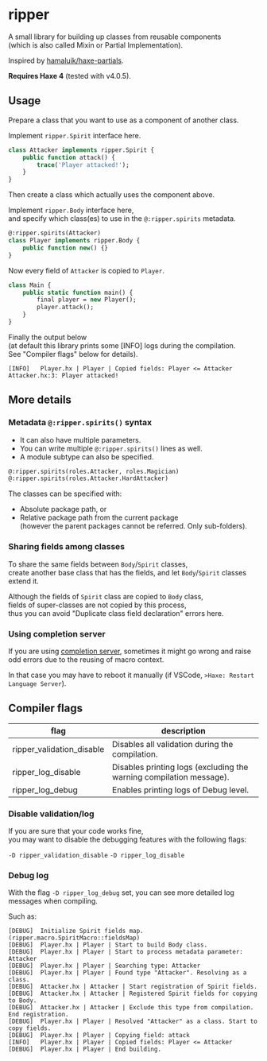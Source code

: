 # ripper

A small library for building up classes from reusable components  
(which is also called Mixin or Partial Implementation).

Inspired by [hamaluik/haxe-partials](https://github.com/hamaluik/haxe-partials).

**Requires Haxe 4** (tested with v4.0.5).


## Usage

Prepare a class that you want to use as a component of another class.

Implement `ripper.Spirit` interface here.

```haxe
class Attacker implements ripper.Spirit {
	public function attack() {
		trace('Player attacked!');
	}
}
```

Then create a class which actually uses the component above.

Implement `ripper.Body` interface here,  
and specify which class(es) to use in the `@:ripper.spirits` metadata.

```haxe
@:ripper.spirits(Attacker)
class Player implements ripper.Body {
	public function new() {}
}
```

Now every field of `Attacker` is copied to `Player`.

```haxe
class Main {
	public static function main() {
		final player = new Player();
		player.attack();
	}
}
```

Finally the output below  
(at default this library prints some [INFO] logs during the compilation.  
 See "Compiler flags" below for details).

```
[INFO]   Player.hx | Player | Copied fields: Player <= Attacker
Attacker.hx:3: Player attacked!
```

## More details

### Metadata `@:ripper.spirits()` syntax

- It can also have multiple parameters.
- You can write multiple `@:ripper.spirits()` lines as well.
- A module subtype can also be specified.

```haxe
@:ripper.spirits(roles.Attacker, roles.Magician)
@:ripper.spirits(roles.Attacker.HardAttacker)
```

The classes can be specified with:
- Absolute package path, or
- Relative package path from the current package  
(however the parent packages cannot be referred. Only sub-folders).

### Sharing fields among classes

To share the same fields between `Body`/`Spirit` classes,  
create another base class that has the fields, and let `Body`/`Spirit` classes extend it.

Although the fields of `Spirit` class are copied to `Body` class,  
fields of super-classes are not copied by this process,  
thus you can avoid "Duplicate class field declaration" errors here.

### Using completion server

If you are using [completion server](https://haxe.org/manual/cr-completion-server.html),
sometimes it might go wrong and raise odd errors due to the reusing of macro context.

In that case you may have to reboot it manually (if VSCode, `>Haxe: Restart Language Server`).


## Compiler flags

|flag|description|
|---|---|
|ripper_validation_disable|Disables all validation during the compilation.|
|ripper_log_disable|Disables printing logs (excluding the warning compilation message).|
|ripper_log_debug|Enables printing logs of Debug level.|

### Disable validation/log

If you are sure that your code works fine,  
you may want to disable the debugging features with the following flags:

`-D ripper_validation_disable`
`-D ripper_log_disable`

### Debug log

With the flag `-D ripper_log_debug` set, you can see more detailed log messages when compiling.

Such as:

```
[DEBUG]  Initialize Spirit fields map. (ripper.macro.SpiritMacro::fieldsMap)
[DEBUG]  Player.hx | Player | Start to build Body class.
[DEBUG]  Player.hx | Player | Start to process metadata parameter: Attacker
[DEBUG]  Player.hx | Player | Searching type: Attacker
[DEBUG]  Player.hx | Player | Found type "Attacker". Resolving as a class.
[DEBUG]  Attacker.hx | Attacker | Start registration of Spirit fields.
[DEBUG]  Attacker.hx | Attacker | Registered Spirit fields for copying to Body.
[DEBUG]  Attacker.hx | Attacker | Exclude this type from compilation. End registration.
[DEBUG]  Player.hx | Player | Resolved "Attacker" as a class. Start to copy fields.
[DEBUG]  Player.hx | Player | Copying field: attack
[INFO]   Player.hx | Player | Copied fields: Player <= Attacker
[DEBUG]  Player.hx | Player | End building.
```
